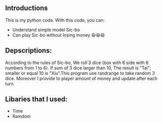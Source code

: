 ## Introductions

This is my python code. With this code, you can:
  - Understand simple model Sic-bo
  - Can play Sic-bo without losing money 😆😆😆
## Depscriptions:
  According to the rules of Sic-bo, We roll 3 dice 
  (box with 6 side with 6 numbers from 1 to 6). 
  If sum of 3 dice larger than 10, The result is 
  "Tai"; smaller or equal 10 is "Xiu".This program 
  use randrange to take random 3 dice. Moreover I
  provide to player amount of money and update
  after each turn.
## Libaries that I used:
  - Time
  - Ramdom
